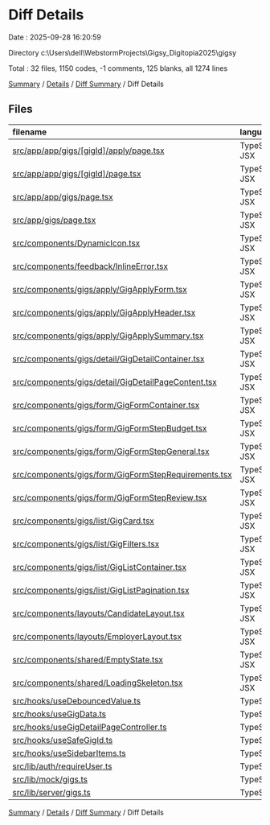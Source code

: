 # Diff Details

Date : 2025-09-28 16:20:59

Directory c:\\Users\\dell\\WebstormProjects\\Gigsy_Digitopia2025\\gigsy

Total : 32 files,  1150 codes, -1 comments, 125 blanks, all 1274 lines

[Summary](results.md) / [Details](details.md) / [Diff Summary](diff.md) / Diff Details

## Files
| filename | language | code | comment | blank | total |
| :--- | :--- | ---: | ---: | ---: | ---: |
| [src/app/app/gigs/\[gigId\]/apply/page.tsx](/src/app/app/gigs/%5BgigId%5D/apply/page.tsx) | TypeScript JSX | 66 | 1 | 15 | 82 |
| [src/app/app/gigs/\[gigId\]/page.tsx](/src/app/app/gigs/%5BgigId%5D/page.tsx) | TypeScript JSX | 40 | 0 | 10 | 50 |
| [src/app/app/gigs/page.tsx](/src/app/app/gigs/page.tsx) | TypeScript JSX | 43 | 0 | 7 | 50 |
| [src/app/gigs/page.tsx](/src/app/gigs/page.tsx) | TypeScript JSX | -39 | 0 | -5 | -44 |
| [src/components/DynamicIcon.tsx](/src/components/DynamicIcon.tsx) | TypeScript JSX | 9 | 0 | 1 | 10 |
| [src/components/feedback/InlineError.tsx](/src/components/feedback/InlineError.tsx) | TypeScript JSX | 20 | 0 | 4 | 24 |
| [src/components/gigs/apply/GigApplyForm.tsx](/src/components/gigs/apply/GigApplyForm.tsx) | TypeScript JSX | 128 | 0 | 15 | 143 |
| [src/components/gigs/apply/GigApplyHeader.tsx](/src/components/gigs/apply/GigApplyHeader.tsx) | TypeScript JSX | 43 | 0 | 6 | 49 |
| [src/components/gigs/apply/GigApplySummary.tsx](/src/components/gigs/apply/GigApplySummary.tsx) | TypeScript JSX | 34 | 0 | 3 | 37 |
| [src/components/gigs/detail/GigDetailContainer.tsx](/src/components/gigs/detail/GigDetailContainer.tsx) | TypeScript JSX | 48 | 0 | 0 | 48 |
| [src/components/gigs/detail/GigDetailPageContent.tsx](/src/components/gigs/detail/GigDetailPageContent.tsx) | TypeScript JSX | 95 | 0 | 14 | 109 |
| [src/components/gigs/form/GigFormContainer.tsx](/src/components/gigs/form/GigFormContainer.tsx) | TypeScript JSX | 39 | 0 | -2 | 37 |
| [src/components/gigs/form/GigFormStepBudget.tsx](/src/components/gigs/form/GigFormStepBudget.tsx) | TypeScript JSX | 32 | 0 | 0 | 32 |
| [src/components/gigs/form/GigFormStepGeneral.tsx](/src/components/gigs/form/GigFormStepGeneral.tsx) | TypeScript JSX | 44 | 0 | 0 | 44 |
| [src/components/gigs/form/GigFormStepRequirements.tsx](/src/components/gigs/form/GigFormStepRequirements.tsx) | TypeScript JSX | 24 | 0 | 0 | 24 |
| [src/components/gigs/form/GigFormStepReview.tsx](/src/components/gigs/form/GigFormStepReview.tsx) | TypeScript JSX | 40 | 0 | 0 | 40 |
| [src/components/gigs/list/GigCard.tsx](/src/components/gigs/list/GigCard.tsx) | TypeScript JSX | 28 | 0 | 0 | 28 |
| [src/components/gigs/list/GigFilters.tsx](/src/components/gigs/list/GigFilters.tsx) | TypeScript JSX | 50 | 0 | -1 | 49 |
| [src/components/gigs/list/GigListContainer.tsx](/src/components/gigs/list/GigListContainer.tsx) | TypeScript JSX | 80 | 0 | 4 | 84 |
| [src/components/gigs/list/GigListPagination.tsx](/src/components/gigs/list/GigListPagination.tsx) | TypeScript JSX | 22 | 0 | 0 | 22 |
| [src/components/layouts/CandidateLayout.tsx](/src/components/layouts/CandidateLayout.tsx) | TypeScript JSX | 17 | 0 | 0 | 17 |
| [src/components/layouts/EmployerLayout.tsx](/src/components/layouts/EmployerLayout.tsx) | TypeScript JSX | 27 | 0 | 0 | 27 |
| [src/components/shared/EmptyState.tsx](/src/components/shared/EmptyState.tsx) | TypeScript JSX | 2 | 0 | 0 | 2 |
| [src/components/shared/LoadingSkeleton.tsx](/src/components/shared/LoadingSkeleton.tsx) | TypeScript JSX | 7 | 0 | 0 | 7 |
| [src/hooks/useDebouncedValue.ts](/src/hooks/useDebouncedValue.ts) | TypeScript | 14 | 0 | 6 | 20 |
| [src/hooks/useGigData.ts](/src/hooks/useGigData.ts) | TypeScript | 6 | 0 | 1 | 7 |
| [src/hooks/useGigDetailPageController.ts](/src/hooks/useGigDetailPageController.ts) | TypeScript | 96 | 0 | 18 | 114 |
| [src/hooks/useSafeGigId.ts](/src/hooks/useSafeGigId.ts) | TypeScript | 13 | 0 | 5 | 18 |
| [src/hooks/useSidebarItems.ts](/src/hooks/useSidebarItems.ts) | TypeScript | 41 | -3 | 3 | 41 |
| [src/lib/auth/requireUser.ts](/src/lib/auth/requireUser.ts) | TypeScript | 12 | 0 | 5 | 17 |
| [src/lib/mock/gigs.ts](/src/lib/mock/gigs.ts) | TypeScript | 11 | 0 | 0 | 11 |
| [src/lib/server/gigs.ts](/src/lib/server/gigs.ts) | TypeScript | 58 | 1 | 16 | 75 |

[Summary](results.md) / [Details](details.md) / [Diff Summary](diff.md) / Diff Details